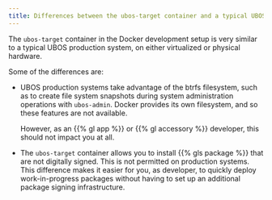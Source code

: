 ```yaml
---
title: Differences between the ubos-target container and a typical UBOS production system
---
```


The `ubos-target` container in the Docker development setup is
very similar to a typical UBOS production system, on either virtualized
or physical hardware.

Some of the differences are:

* UBOS production systems take advantage of the btrfs filesystem, such as
  to create file system snapshots during system administration operations with
  `ubos-admin`. Docker provides its own filesystem, and so these features are
  not available.

  However, as an {{% gl app %}} or {{% gl accessory %}} developer,
  this should not impact you at all.

* The `ubos-target` container allows you to install {{% gls package %}}
  that are not digitally signed. This is not permitted on production systems.
  This difference makes it easier for you, as developer, to quickly deploy
  work-in-progress packages without having to set up an additional package
  signing infrastructure.
